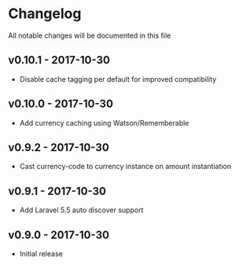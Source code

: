 # Changelog

All notable changes will be documented in this file

## v0.10.1 - 2017-10-30
- Disable cache tagging per default for improved compatibility

## v0.10.0 - 2017-10-30
- Add currency caching using Watson/Rememberable

## v0.9.2 - 2017-10-30
- Cast currency-code to currency instance on amount instantiation

## v0.9.1 - 2017-10-30
- Add Laravel 5.5 auto discover support

## v0.9.0 - 2017-10-30
- Initial release